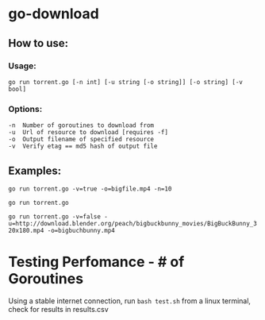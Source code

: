 # go-download
## How to use:
### Usage:

`go run torrent.go [-n int] [-u string [-o string]] [-o string] [-v bool]`

### Options:

	-n	Number of goroutines to download from
	-u	Url of resource to download [requires -f]
	-o 	Output filename of specified resource
	-v	Verify etag == md5 hash of output file

## Examples:
`go run torrent.go -v=true -o=bigfile.mp4 -n=10`

`go run torrent.go`

`go run torrent.go -v=false -u=http://download.blender.org/peach/bigbuckbunny_movies/BigBuckBunny_320x180.mp4 -o=bigbuchbunny.mp4`

# Testing Perfomance - # of Goroutines

Using a stable internet connection, run `bash test.sh` from a linux terminal, check for results in results.csv
